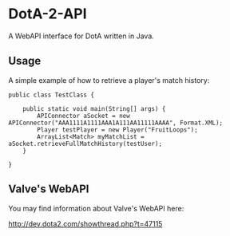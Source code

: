 DotA-2-API
==========

A WebAPI interface for DotA written in Java.

Usage
-----

A simple example of how to retrieve a player's match history:

	public class TestClass {

		public static void main(String[] args) {
			APIConnector aSocket = new APIConnector("AAA1111A1111AAA1A111AA11111AAAA", Format.XML);
			Player testPlayer = new Player("FruitLoops");
			ArrayList<Match> myMatchList = aSocket.retrieveFullMatchHistory(testUser);
		}
		
	}


Valve's WebAPI
--------------

You may find information about Valve's WebAPI here:

http://dev.dota2.com/showthread.php?t=47115
